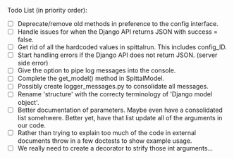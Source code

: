 Todo List (in priority order):
 - [ ] Deprecate/remove old methods in preference to the config interface.
 - [ ] Handle issues for when the Django API returns JSON with success = false.
 - [ ] Get rid of all the hardcoded values in spittalrun. This includes config_ID.
 - [ ] Start handling errors if the Django API does not return JSON. (server side error)
 - [ ] Give the option to pipe log messages into the console.
 - [ ] Complete the get_model() method in SpittalModel.
 - [ ] Possibly create logger_messages.py to consolidate all messages.
 - [ ] Rename 'structure' with the correcty terminology of 'Django model object'.
 - [ ] Better documentation of parameters. Maybe even have a consolidated list somehwere.
       Better yet, have that list update all of the arguments in our code.
 - [ ] Rather than trying to explain too much of the code in external documents
       throw in a few doctests to show example usage.
 - [ ] We really need to create a decorator to strify those int arguments...
